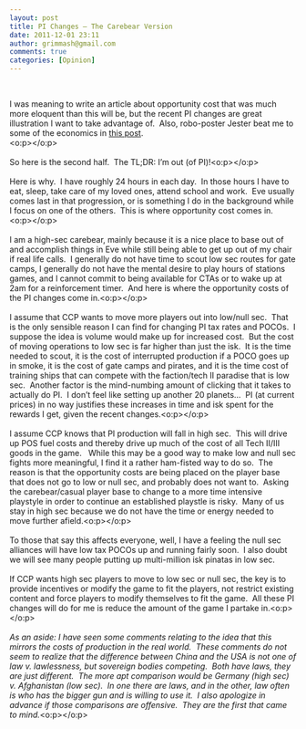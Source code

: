 ```yaml
---
layout: post
title: PI Changes – The Carebear Version
date: 2011-12-01 23:11
author: grimmash@gmail.com
comments: true
categories: [Opinion]
---
```

<br /><div>I was meaning to write an article about opportunity cost that was much more eloquent than this will be, but the recent PI changes are great illustration I want to take advantage of.&nbsp; Also, robo-poster Jester beat me to some of the economics in&nbsp;<a href="http://jestertrek.blogspot.com/2011/12/doubled.html" target="_blank">this post</a>.</div><div><o:p></o:p></div><div><br /></div><div>So here is the second half.&nbsp; The TL;DR: I’m out (of PI)!<o:p></o:p></div><div><br /></div><div>Here is why.&nbsp; I have roughly 24 hours in each day.&nbsp; In those hours I have to eat, sleep, take care of my loved ones, attend school and work.&nbsp; Eve usually comes last in that progression, or is something I do in the background while I focus on one of the others.&nbsp; This is where opportunity cost comes in.&nbsp; <o:p></o:p></div><div><br /></div><div>I am a high-sec carebear, mainly because it is a nice place to base out of and accomplish things in Eve while still being able to get up out of my chair if real life calls.&nbsp; I generally do not have time to scout low sec routes for gate camps, I generally do not have the mental desire to play hours of stations games, and I cannot commit to being available for CTAs or to wake up at 2am for a reinforcement timer.&nbsp; And here is where the opportunity costs of the PI changes come in.<o:p></o:p></div><div><br /></div><div>I assume that CCP wants to move more players out into low/null sec.&nbsp; That is the only sensible reason I can find for changing PI tax rates and POCOs.&nbsp; I suppose the idea is volume would make up for increased cost.&nbsp; But the cost of moving operations to low sec is far higher than just the isk.&nbsp; It is the time needed to scout, it is the cost of interrupted production if a POCO goes up in smoke, it is the cost of gate camps and pirates, and it is the time cost of training ships that can compete with the faction/tech II paradise that is low sec.&nbsp; Another factor is the mind-numbing amount of clicking that it takes to actually do PI.&nbsp; I don’t feel like setting up another 20 planets…&nbsp; PI (at current prices) in no way justifies these increases in time and isk spent for the rewards I get, given the recent changes.<o:p></o:p></div><div><br /></div><div>I assume CCP knows that PI production will fall in high sec.&nbsp; This will drive up POS fuel costs and thereby drive up much of the cost of all Tech II/III goods in the game.&nbsp;&nbsp; While this may be a good way to make low and null sec fights more meaningful, I find it a rather ham-fisted way to do so.&nbsp; The reason is that the opportunity costs are being placed on the player base that does not go to low or null sec, and probably does not want to.&nbsp; Asking the carebear/casual player base to change to a more time intensive playstyle in order to continue an established playstle is risky.&nbsp; Many of us stay in high sec because we do not have the time or energy needed to move further afield.<o:p></o:p><br /><br />To those that say this affects everyone, well, I have a feeling the null sec alliances will have low tax POCOs up and running fairly soon. &nbsp;I also doubt we will see many people putting up multi-million isk pinatas in low sec.</div><div><br /></div><div>If CCP wants high sec players to move to low sec or null sec, the key is to provide incentives or modify the game to fit the players, not restrict existing content and force players to modify themselves to fit the game.&nbsp; All these PI changes will do for me is reduce the amount of the game I partake in.<o:p></o:p></div><div><br /></div><div><i>As an aside: I have seen some comments relating to the idea that this mirrors the costs of production in the real world.&nbsp; These comments do not seem to realize that the difference between China and the USA is not one of law v. lawlessness, but sovereign bodies competing.&nbsp; Both have laws, they are just different.&nbsp; The more apt comparison would be Germany (high sec) v. Afghanistan (low sec).&nbsp; In one there are laws, and in the other, law often is who has the bigger gun and is willing to use it. &nbsp;I also apologize in advance if those comparisons are offensive. &nbsp;They are the first that came to mind.</i><o:p></o:p></div>
